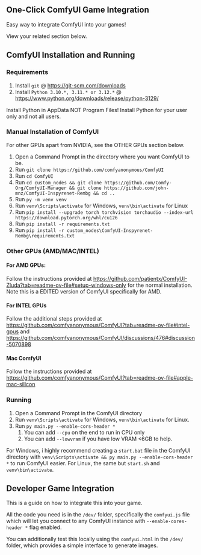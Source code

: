 
## One-Click ComfyUI Game Integration

Easy way to integrate ComfyUI into your games!

View your related section below.

## ComfyUI Installation and Running

### Requirements

1. Install `git` @ https://git-scm.com/downloads
2. Install `Python 3.10.*, 3.11.* or 3.12.*` @ https://www.python.org/downloads/release/python-3129/

Install Python in AppData NOT Program Files! Install Python for your user only and not all users.

### Manual Installation of ComfyUI

For other GPUs apart from NVIDIA, see the OTHER GPUs section below.

1. Open a Command Prompt in the directory where you want ComfyUI to be.
2. Run `git clone https://github.com/comfyanonymous/ComfyUI`
3. Run `cd ComfyUI`
4. Run `cd custom_nodes && git clone https://github.com/Comfy-Org/ComfyUI-Manager && git clone https://github.com/john-mnz/ComfyUI-Inspyrenet-Rembg && cd ..`
5. Run `py -m venv venv`
6. Run `venv\Scripts\activate` for Windows, `venv\bin\activate` for Linux
7. Run `pip install --upgrade torch torchvision torchaudio --index-url https://download.pytorch.org/whl/cu126`
8. Run `pip install -r requirements.txt`
9. Run `pip install -r custom_nodes\ComfyUI-Inspyrenet-Rembg\requirements.txt`

### Other GPUs (AMD/MAC/INTEL)

#### For AMD GPUs:
Follow the instructions provided at https://github.com/patientx/ComfyUI-Zluda?tab=readme-ov-file#setup-windows-only for the normal installation.
Note this is a EDITED version of ComfyUI specifically for AMD.

#### For INTEL GPUs
Follow the additional steps provided at https://github.com/comfyanonymous/ComfyUI?tab=readme-ov-file#intel-gpus and https://github.com/comfyanonymous/ComfyUI/discussions/476#discussion-5070898

#### Mac ComfyUI
Follow the instructions provided at https://github.com/comfyanonymous/ComfyUI?tab=readme-ov-file#apple-mac-silicon

### Running

1. Open a Command Prompt in the ComfyUI directory
2. Run `venv\Scripts\activate` for Windows, `venv\bin\activate` for Linux.
3. Run `py main.py --enable-cors-header *`
   1. You can add `--cpu` on the end to run in CPU only
   2. You can add `--lowvram` if you have low VRAM <6GB to help.

For Windows, i highly recommend creating a `start.bat` file in the ComfyUI directory with `venv\Scripts\activate && py main.py --enable-cors-header *` to run ComfyUI easier.
For Linux, the same but `start.sh` and `venv\bin\activate`.

## Developer Game Integration

This is a guide on how to integrate this into your game.

All the code you need is in the `/dev/` folder, specifically the `comfyui.js` file which will let you connect to any ComfyUI instance with `--enable-cores-header *` flag enabled.

You can additionally test this locally using the `comfyui.html` in the `/dev/` folder, which provides a simple interface to generate images.
